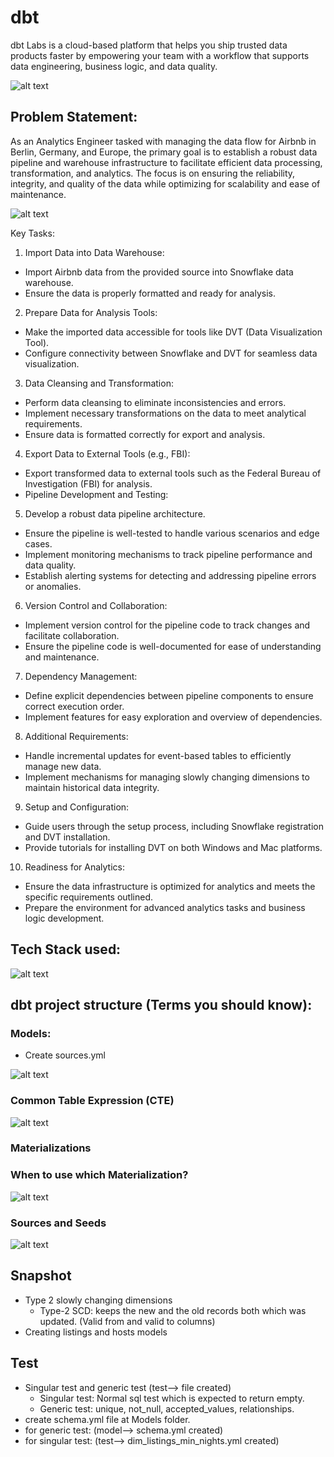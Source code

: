# dbt
dbt Labs is a cloud-based platform that helps you ship trusted data products faster by empowering your team with a workflow that supports data engineering, business logic, and data quality.

![alt text](dbt1.png)

## Problem Statement:

As an Analytics Engineer tasked with managing the data flow for Airbnb in Berlin, Germany, and Europe, the primary goal is to establish a robust data pipeline and warehouse infrastructure to facilitate efficient data processing, transformation, and analytics. The focus is on ensuring the reliability, integrity, and quality of the data while optimizing for scalability and ease of maintenance.

![alt text](image-1.png)

Key Tasks:

1. Import Data into Data Warehouse:
- Import Airbnb data from the provided source into Snowflake data warehouse.
- Ensure the data is properly formatted and ready for analysis.

2. Prepare Data for Analysis Tools:
- Make the imported data accessible for tools like DVT (Data Visualization Tool).
- Configure connectivity between Snowflake and DVT for seamless data visualization.

3. Data Cleansing and Transformation:
- Perform data cleansing to eliminate inconsistencies and errors.
- Implement necessary transformations on the data to meet analytical requirements.
- Ensure data is formatted correctly for export and analysis.

4. Export Data to External Tools (e.g., FBI):
- Export transformed data to external tools such as the Federal Bureau of Investigation (FBI) for analysis.
- Pipeline Development and Testing:

5. Develop a robust data pipeline architecture.
- Ensure the pipeline is well-tested to handle various scenarios and edge cases.
- Implement monitoring mechanisms to track pipeline performance and data quality.
- Establish alerting systems for detecting and addressing pipeline errors or anomalies.

6. Version Control and Collaboration:
- Implement version control for the pipeline code to track changes and facilitate collaboration.
- Ensure the pipeline code is well-documented for ease of understanding and maintenance.

7. Dependency Management:
- Define explicit dependencies between pipeline components to ensure correct execution order.
- Implement features for easy exploration and overview of dependencies.

8. Additional Requirements:
- Handle incremental updates for event-based tables to efficiently manage new data.
- Implement mechanisms for managing slowly changing dimensions to maintain historical data integrity.

9. Setup and Configuration:
- Guide users through the setup process, including Snowflake registration and DVT installation.
- Provide tutorials for installing DVT on both Windows and Mac platforms.

10. Readiness for Analytics:
- Ensure the data infrastructure is optimized for analytics and meets the specific requirements outlined.
- Prepare the environment for advanced analytics tasks and business logic development.

## Tech Stack used:
![alt text](image.png)

## dbt project structure (Terms you should know):
### Models:
- Create sources.yml

![alt text](image-2.png)


### Common Table Expression (CTE)
![alt text](image-3.png)

### Materializations

### When to use which Materialization?
![alt text](image-6.png)

### Sources and Seeds
![alt text](image-5.png)

## Snapshot 
- Type 2 slowly changing dimensions
    - Type-2 SCD: keeps the new and the old records both which was updated. (Valid from and valid to columns)
- Creating listings and hosts models

## Test
- Singular test and generic test (test--> file created)
    - Singular test: Normal sql test which is expected to return empty.
    - Generic test: unique, not_null, accepted_values, relationships.
- create schema.yml file at Models folder. 
- for generic test: (model--> schema.yml created)
- for singular test: (test--> dim_listings_min_nights.yml created)